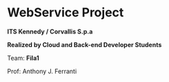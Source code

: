 # **WebService Project**
**ITS Kennedy / Corvallis S.p.a**

**Realized by Cloud and Back-end Developer Students**

Team: **Fila1**

Prof: Anthony J. Ferranti
